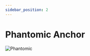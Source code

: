 ```yaml
---
sidebar_position: 2
---
```


# Phantomic Anchor

![Phantomic](https://vwiki.valorserver.com/api/item/picture/phantomic%20anchor)
